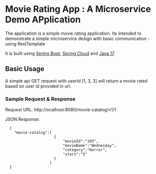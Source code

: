 # Movie Rating App : A Microservice Demo APplication

The application is a simple movie rating application. Its intended to demonstrate a simple microservice design with basic communication - using RestTemplate

It is built using [Spring Boot](http://projects.spring.io/spring-boot/), [Spring Cloud](https://spring.io/projects/spring-cloud) and [Java 17](https://www.oracle.com/java/technologies/javase/jdk17-archive-downloads.html).


## Basic Usage

A simple api GET request with  userId [1, 3, 3] will return a movie rated based on user id provided in url.

### Sample Request & Response

Request URL:  http://ocalhost:8080/movie-catalog/v1/1

JSON Response:

```
  {
    "movie-catalog":[
                      {
                          "movieId":"103",
                          "movieName":"Wednesday",
                          "category":"Horror",
                          "stars":"5"
                      }
                    ]
  }
```
